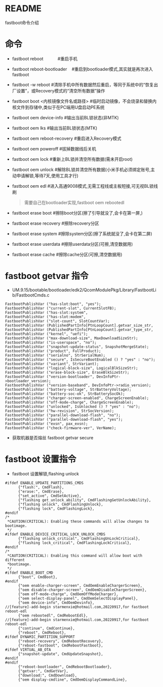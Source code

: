 # README

fastboot命令介绍

# 命令

* fastboot reboot            #重启⼿机

* fastboot reboot-bootloader    #重启到bootloader模式,其实就是再次进入fastboot

* fastboot -w reboot #清除手机中所有数据然后重启，等同于系统中的“恢复出厂设置”，或Recovery模式的“清空所有数据”操作

* fastboot boot <内核镜像文件名或路径> #临时启动镜像，不会烧录和替换内核文件到存储中,类似于在PC端用U盘启动PE系统

* fastboot oem device-info #输出当前BL锁状态(非MTK)

* fastboot oem lks #输出当前BL锁状态(MTK)

* fastboot oem reboot-recovery #重启进入Recovery模式

* fastboot oem poweroff #拔掉数据线后关机

* fastboot oem lock #重新上BL锁并清空所有数据(需未开启root)

* fastboot oem unlock #解除BL锁并清空所有数据(小米手机必须绑定账号,主动申请解锁,等待7天,使用工具才行)

* fastboot oem edl #进入高通9008模式,无需工程线或主板短接,可无视BL锁线刷
    
    > 需要自己在bootloader实现,fastboot oem rebootedl

* fastboot erase boot    #擦除boot分区(擦了引导就没了,会卡在第一屏,)

* fastboot erase recovery   #擦除recovery分区

* fastboot erase system    #擦除system分区(擦了系统就没了,会卡在第二屏)

* fastboot erase userdata    #擦除userdata分区(可擦,清空数据用)

* fastboot erase cache    #擦除cache分区(可擦,清空数据用)

# fastboot getvar 指令

* UM.9.15/bootable/bootloader/edk2/QcomModulePkg/Library/FastbootLib/FastbootCmds.c

```
FastbootPublishVar ("has-slot:boot", "yes");
FastbootPublishVar ("current-slot", CurrentSlotFB);
FastbootPublishVar ("has-slot:system",
FastbootPublishVar ("has-slot:modem",
FastbootPublishVar ("slot-count", SlotCountVar);
FastbootPublishVar (PublishedPartInfo[PtnLoopCount].getvar_size_str,
FastbootPublishVar (PublishedPartInfo[PtnLoopCount].getvar_type_str,
FastbootPublishVar ("kernel", "uefi");
FastbootPublishVar ("max-download-size", MaxDownloadSizeStr);
FastbootPublishVar ("is-userspace", "no");
FastbootPublishVar ("snapshot-update-status", SnapshotMergeState);
FastbootPublishVar ("product", FullProduct);
FastbootPublishVar ("serialno", StrSerialNum);
FastbootPublishVar ("secure", IsSecureBootEnabled () ? "yes" : "no");
FastbootPublishVar ("variant", StrVariant);
FastbootPublishVar ("logical-block-size", LogicalBlkSizeStr);
FastbootPublishVar ("erase-block-size", EraseBlkSizeStr);
FastbootPublishVar ("version-bootloader", DevInfoPtr->bootloader_version);
FastbootPublishVar ("version-baseband", DevInfoPtr->radio_version);
FastbootPublishVar ("battery-voltage", StrBatteryVoltage);
FastbootPublishVar ("battery-soc-ok", StrBatterySocOk);
FastbootPublishVar ("charger-screen-enabled", ChargeScreenEnable);
FastbootPublishVar ("off-mode-charge", ChargeScreenEnable);
FastbootPublishVar ("unlocked", IsUnlocked () ? "yes" : "no");
FastbootPublishVar ("hw-revision", StrSocVersion);
FastbootPublishVar ("parallel-download-flash", "no");
FastbootPublishVar ("parallel-download-flash", "yes");
FastbootPublishVar ("exsn", pax_exsn);
FastbootPublishVar ("check-firmware-ver", VerName);
```

* 获取机器是否熔丝 fastboot getvar secure

# fastboot 设置指令

* fastboot 设置解锁,flashing unlock

```
#ifdef ENABLE_UPDATE_PARTITIONS_CMDS
      {"flash:", CmdFlash},
      {"erase:", CmdErase},
      {"set_active", CmdSetActive},
      {"flashing get_unlock_ability", CmdFlashingGetUnlockAbility},
      {"flashing unlock", CmdFlashingUnlock},
      {"flashing lock", CmdFlashingLock},
#endif
/*
 *CAUTION(CRITICAL): Enabling these commands will allow changes to bootimage.
 */
#ifdef ENABLE_DEVICE_CRITICAL_LOCK_UNLOCK_CMDS
      {"flashing unlock_critical", CmdFlashingUnLockCritical},
      {"flashing lock_critical", CmdFlashingLockCritical},
#endif
/*
 *CAUTION(CRITICAL): Enabling this command will allow boot with different
 *bootimage.
 */
#ifdef ENABLE_BOOT_CMD
      {"boot", CmdBoot},
#endif
      {"oem enable-charger-screen", CmdOemEnableChargerScreen},
      {"oem disable-charger-screen", CmdOemDisableChargerScreen},
      {"oem off-mode-charge", CmdOemOffModeCharger},
      {"oem select-display-panel", CmdOemSelectDisplayPanel},
      {"oem device-info", CmdOemDevinfo},
//[feature]-add-begin starmenxie@hotmail.com,20220917,for fastboot reboot-edl
      {"oem rebootedl", CmdRebootEdl},
//[feature]-add-begin starmenxie@hotmail.com,20220917,for fastboot reboot-edl
      {"continue", CmdContinue},
      {"reboot", CmdReboot},
#ifdef DYNAMIC_PARTITION_SUPPORT
      {"reboot-recovery", CmdRebootRecovery},
      {"reboot-fastboot", CmdRebootFastboot},
#ifdef VIRTUAL_AB_OTA
      {"snapshot-update", CmdUpdateSnapshot},
#endif
#endif
      {"reboot-bootloader", CmdRebootBootloader},
      {"getvar:", CmdGetVar},
      {"download:", CmdDownload},
      {"oem display-cmdline", CmdOemDisplayCommandLine},
```